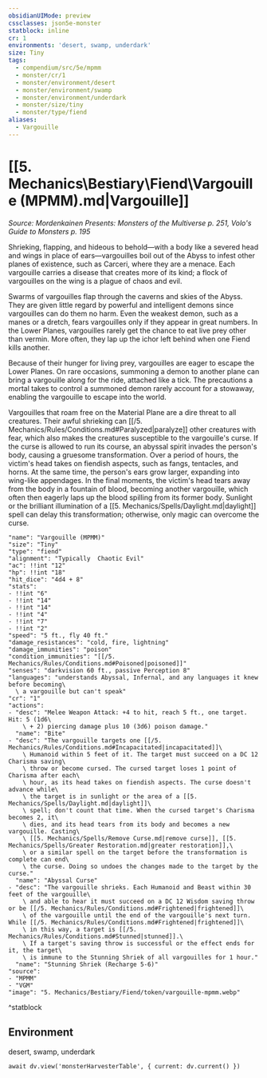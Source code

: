 ```yaml
---
obsidianUIMode: preview
cssclasses: json5e-monster
statblock: inline
cr: 1
environments: 'desert, swamp, underdark'
size: Tiny
tags:
  - compendium/src/5e/mpmm
  - monster/cr/1
  - monster/environment/desert
  - monster/environment/swamp
  - monster/environment/underdark
  - monster/size/tiny
  - monster/type/fiend
aliases:
  - Vargouille
---
```

# [[5. Mechanics\Bestiary\Fiend\Vargouille (MPMM).md|Vargouille]]
*Source: Mordenkainen Presents: Monsters of the Multiverse p. 251, Volo's Guide to Monsters p. 195*

Shrieking, flapping, and hideous to behold—with a body like a severed head and wings in place of ears—vargouilles boil out of the Abyss to infest other planes of existence, such as Carceri, where they are a menace. Each vargouille carries a disease that creates more of its kind; a flock of vargouilles on the wing is a plague of chaos and evil.

Swarms of vargouilles flap through the caverns and skies of the Abyss. They are given little regard by powerful and intelligent demons since vargouilles can do them no harm. Even the weakest demon, such as a manes or a dretch, fears vargouilles only if they appear in great numbers. In the Lower Planes, vargouilles rarely get the chance to eat live prey other than vermin. More often, they lap up the ichor left behind when one Fiend kills another.

Because of their hunger for living prey, vargouilles are eager to escape the Lower Planes. On rare occasions, summoning a demon to another plane can bring a vargouille along for the ride, attached like a tick. The precautions a mortal takes to control a summoned demon rarely account for a stowaway, enabling the vargouille to escape into the world.

Vargouilles that roam free on the Material Plane are a dire threat to all creatures. Their awful shrieking can [[/5. Mechanics/Rules/Conditions.md#Paralyzed|paralyze]] other creatures with fear, which also makes the creatures susceptible to the vargouille's curse. If the curse is allowed to run its course, an abyssal spirit invades the person's body, causing a gruesome transformation. Over a period of hours, the victim's head takes on fiendish aspects, such as fangs, tentacles, and horns. At the same time, the person's ears grow larger, expanding into wing-like appendages. In the final moments, the victim's head tears away from the body in a fountain of blood, becoming another vargouille, which often then eagerly laps up the blood spilling from its former body. Sunlight or the brilliant illumination of a [[5. Mechanics/Spells/Daylight.md|daylight]] spell can delay this transformation; otherwise, only magic can overcome the curse. 

```statblock
"name": "Vargouille (MPMM)"
"size": "Tiny"
"type": "fiend"
"alignment": "Typically  Chaotic Evil"
"ac": !!int "12"
"hp": !!int "18"
"hit_dice": "4d4 + 8"
"stats":
- !!int "6"
- !!int "14"
- !!int "14"
- !!int "4"
- !!int "7"
- !!int "2"
"speed": "5 ft., fly 40 ft."
"damage_resistances": "cold, fire, lightning"
"damage_immunities": "poison"
"condition_immunities": "[[/5. Mechanics/Rules/Conditions.md#Poisoned|poisoned]]"
"senses": "darkvision 60 ft., passive Perception 8"
"languages": "understands Abyssal, Infernal, and any languages it knew before becoming\
  \ a vargouille but can't speak"
"cr": "1"
"actions":
- "desc": "Melee Weapon Attack: +4 to hit, reach 5 ft., one target. Hit: 5 (1d6\
    \ + 2) piercing damage plus 10 (3d6) poison damage."
  "name": "Bite"
- "desc": "The vargouille targets one [[/5. Mechanics/Rules/Conditions.md#Incapacitated|incapacitated]]\
    \ Humanoid within 5 feet of it. The target must succeed on a DC 12 Charisma saving\
    \ throw or become cursed. The cursed target loses 1 point of Charisma after each\
    \ hour, as its head takes on fiendish aspects. The curse doesn't advance while\
    \ the target is in sunlight or the area of a [[5. Mechanics/Spells/Daylight.md|daylight]]\
    \ spell; don't count that time. When the cursed target's Charisma becomes 2, it\
    \ dies, and its head tears from its body and becomes a new vargouille. Casting\
    \ [[5. Mechanics/Spells/Remove Curse.md|remove curse]], [[5. Mechanics/Spells/Greater Restoration.md|greater restoration]],\
    \ or a similar spell on the target before the transformation is complete can end\
    \ the curse. Doing so undoes the changes made to the target by the curse."
  "name": "Abyssal Curse"
- "desc": "The vargouille shrieks. Each Humanoid and Beast within 30 feet of the vargouille\
    \ and able to hear it must succeed on a DC 12 Wisdom saving throw or be [[/5. Mechanics/Rules/Conditions.md#Frightened|frightened]]\
    \ of the vargouille until the end of the vargouille's next turn. While [[/5. Mechanics/Rules/Conditions.md#Frightened|frightened]]\
    \ in this way, a target is [[/5. Mechanics/Rules/Conditions.md#Stunned|stunned]].\
    \ If a target's saving throw is successful or the effect ends for it, the target\
    \ is immune to the Stunning Shriek of all vargouilles for 1 hour."
  "name": "Stunning Shriek (Recharge 5-6)"
"source":
- "MPMM"
- "VGM"
"image": "5. Mechanics/Bestiary/Fiend/token/vargouille-mpmm.webp"
```
^statblock

## Environment

desert, swamp, underdark

```dataviewjs
await dv.view('monsterHarvesterTable', { current: dv.current() })
```
